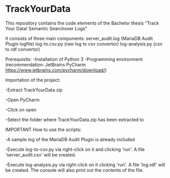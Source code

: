 # TrackYourData

This repository contains the code elements of the Bachelor thesis "Track Your Data! Semantic Searchover Logs"

It consists of three main components:
server_audit.log (MariaDB Audit Plugin logfile)
log-to.csv.py (raw log to csv convertor)
log-analysis.py (csv to rdf convertor)


Prerequisits:
-Installation of Python 3
-Programming environment (recommendation: JetBrains PyCharm https://www.jetbrains.com/pycharm/download/)

Importation of the project:

-Extract TrackYourData.zip

-Open PyCharm

-Click on open

-Select the folder where TrackYourData.zip has been extracted to



IMPORTANT
How to use the scripts:

-A sample log of the MariaDB Audit Plugin is already included

-Execute log-to-csv.py via right-click on it and clicking 'run'. A file 'server_audit.csv' will be created.

-Execute log-analysis.py via right-click on it clicking 'run'. A file 'log.rdf' will be created. The console will also print out the contents of the file.




